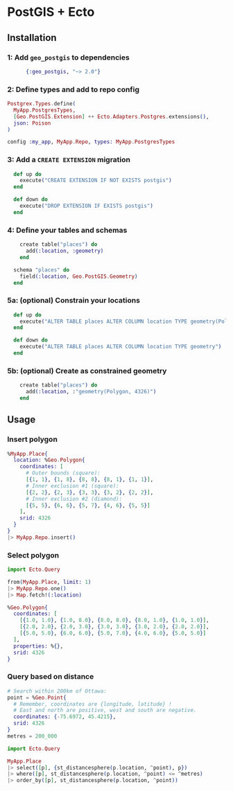 # PostGIS + Ecto

## Installation

### 1: Add `geo_postgis` to dependencies

```elixir
      {:geo_postgis, "~> 2.0"}
```

### 2: Define types and add to repo config

```elixir
Postgrex.Types.define(
  MyApp.PostgresTypes,
  [Geo.PostGIS.Extension] ++ Ecto.Adapters.Postgres.extensions(),
  json: Poison
)
```

```elixir
config :my_app, MyApp.Repo, types: MyApp.PostgresTypes
```

### 3: Add a `CREATE EXTENSION` migration

```elixir
  def up do
    execute("CREATE EXTENSION IF NOT EXISTS postgis")
  end

  def down do
    execute("DROP EXTENSION IF EXISTS postgis")
  end
```

### 4: Define your tables and schemas

```elixir
    create table("places") do
      add(:location, :geometry)
    end
```

```elixir
  schema "places" do
    field(:location, Geo.PostGIS.Geometry)
  end
```

### 5a: (optional) Constrain your locations

```elixir
  def up do
    execute("ALTER TABLE places ALTER COLUMN location TYPE geometry(Polygon, 4326)")
  end

  def down do
    execute("ALTER TABLE places ALTER COLUMN location TYPE geometry")
  end
```

### 5b: (optional) Create as constrained geometry

```elixir
    create table("places") do
      add(:location, :"geometry(Polygon, 4326)")
    end
```

## Usage

### Insert polygon

```elixir
%MyApp.Place{
  location: %Geo.Polygon{
    coordinates: [
      # Outer bounds (square):
      [{1, 1}, {1, 8}, {8, 8}, {8, 1}, {1, 1}],
      # Inner exclusion #1 (square):
      [{2, 2}, {2, 3}, {3, 3}, {3, 2}, {2, 2}],
      # Inner exclusion #2 (diamond):
      [{5, 5}, {6, 6}, {5, 7}, {4, 6}, {5, 5}]
    ],
    srid: 4326
  }
}
|> MyApp.Repo.insert()
```

### Select polygon

```elixir
import Ecto.Query

from(MyApp.Place, limit: 1)
|> MyApp.Repo.one()
|> Map.fetch!(:location)
```

```elixir
%Geo.Polygon{
  coordinates: [
    [{1.0, 1.0}, {1.0, 8.0}, {8.0, 8.0}, {8.0, 1.0}, {1.0, 1.0}],
    [{2.0, 2.0}, {2.0, 3.0}, {3.0, 3.0}, {3.0, 2.0}, {2.0, 2.0}],
    [{5.0, 5.0}, {6.0, 6.0}, {5.0, 7.0}, {4.0, 6.0}, {5.0, 5.0}]
  ],
  properties: %{},
  srid: 4326
}
```

### Query based on distance

```elixir
# Search within 200km of Ottawa:
point = %Geo.Point{
  # Remember, coordinates are {longitude, latitude} !
  # East and north are positive, west and south are negative.
  coordinates: {-75.6972, 45.4215},
  srid: 4326
}
metres = 200_000

import Ecto.Query

MyApp.Place
|> select([p], {st_distancesphere(p.location, ^point), p})
|> where([p], st_distancesphere(p.location, ^point) <= ^metres)
|> order_by([p], st_distancesphere(p.location, ^point))
```
